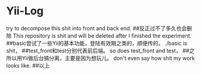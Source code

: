 # Yii-Log
try to decompose this shit into front and back end.
##反正过不了多久也会删除
This repository is shit and will be deleted after I finished the experiment.
##basic尝试了一些Yii的基本功能，登陆有效期之类的，顺便传的。
./basic is shit，
##test_front和test分别代表前后端。
so does test_front and test，
##之所以用Yii做后台搞分离，主要是因为想玩儿。
don't even say how shit my work looks like.
##以上
